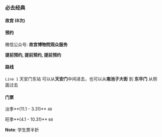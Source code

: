 ### 必去经典

#### 故宫 (8次)

#### 预约

微信公众号: **故宫博物院观众服务**

**提前预约, 提前预约, 提前预约**

#### 路线

`Line 1` 天安门东站 可以从**天安门**中间进去，也可以从**南池子大街** 到 **东华门** 从侧面过去

#### 门票

淡季**(11.1 - 3.31)** `40`

旺季**(4.1 - 10.31)** `60`

**Note**: 学生票半折

